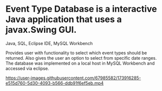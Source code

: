# Event Type Database is a interactive Java application that uses a javax.Swing GUI.
Java, SQL, Eclipse IDE, MySQL Workbench

Provides user with functionality to select which event types should be returned.
Also gives the user an option to select from specific date ranges.
The database was implemented on a local host in MySQL Workbench and accessed via eclipse.



https://user-images.githubusercontent.com/67985582/173916285-e515d760-5d30-4093-b566-ddb91f6ef5eb.mp4


